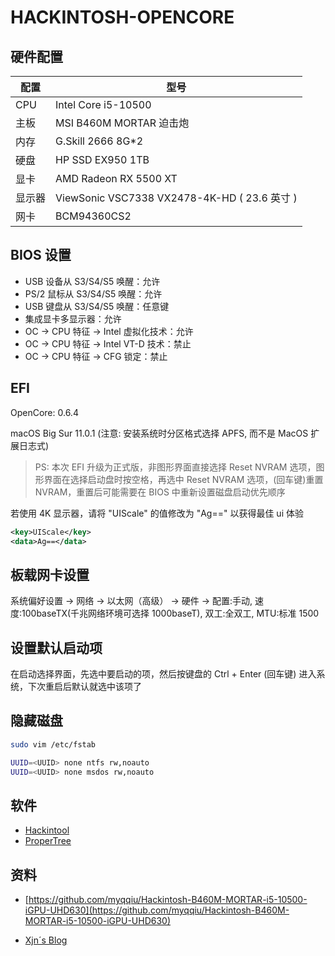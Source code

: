 # HACKINTOSH-OPENCORE

## 硬件配置

| 配置   | 型号                                         |
| ------ | -------------------------------------------- |
| CPU    | Intel Core i5-10500                          |
| 主板   | MSI B460M MORTAR 迫击炮                      |
| 内存   | G.Skill 2666 8G\*2                           |
| 硬盘   | HP SSD EX950 1TB                             |
| 显卡   | AMD Radeon RX 5500 XT                        |
| 显示器 | ViewSonic VSC7338 VX2478-4K-HD ( 23.6 英寸 ) |
| 网卡   | BCM94360CS2                                  |

## BIOS 设置

- USB 设备从 S3/S4/S5 唤醒：允许
- PS/2 鼠标从 S3/S4/S5 唤醒：允许
- USB 键盘从 S3/S4/S5 唤醒：任意键
- 集成显卡多显示器：允许
- OC -> CPU 特征 -> Intel 虚拟化技术：允许
- OC -> CPU 特征 -> Intel VT-D 技术：禁止
- OC -> CPU 特征 -> CFG 锁定：禁止

## EFI

OpenCore: 0.6.4

macOS Big Sur 11.0.1 (注意: 安装系统时分区格式选择 APFS, 而不是 MacOS 扩展日志式)

> PS: 本次 EFI 升级为正式版，非图形界面直接选择 Reset NVRAM 选项，图形界面在选择启动盘时按空格，再选中 Reset NVRAM 选项，(回车键)重置 NVRAM，重置后可能需要在 BIOS 中重新设置磁盘启动优先顺序

若使用 4K 显示器，请将 "UIScale" 的值修改为 "Ag==" 以获得最佳 ui 体验

```xml
<key>UIScale</key>
<data>Ag==</data>
```

## 板载网卡设置

系统偏好设置 -> 网络 -> 以太网（高级） -> 硬件 -> 配置:手动, 速度:100baseTX(千兆网络环境可选择 1000baseT), 双工:全双工, MTU:标准 1500

## 设置默认启动项

在启动选择界面，先选中要启动的项，然后按键盘的 Ctrl + Enter (回车键) 进入系统，下次重启后默认就选中该项了

## 隐藏磁盘

```bash
sudo vim /etc/fstab

UUID=<UUID> none ntfs rw,noauto
UUID=<UUID> none msdos rw,noauto
```

## 软件

- [Hackintool](https://github.com/headkaze/Hackintool)
- [ProperTree](https://github.com/corpnewt/ProperTree)

## 资料

- [https://github.com/myqqiu/Hackintosh-B460M-MORTAR-i5-10500-iGPU-UHD630](https://github.com/myqqiu/Hackintosh-B460M-MORTAR-i5-10500-iGPU-UHD630)

- [Xjn´s Blog](https://blog.xjn819.com/)
